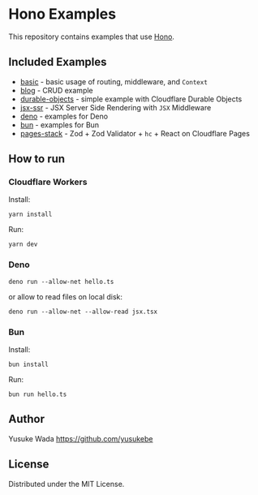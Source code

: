 # Hono Examples

This repository contains examples that use [Hono](https://hono.dev).

## Included Examples

- [basic](./basic/) - basic usage of routing, middleware, and `Context`
- [blog](./blog/) - CRUD example
- [durable-objects](./durable-objects/) - simple example with Cloudflare Durable Objects
- [jsx-ssr](./jsx-ssr/) - JSX Server Side Rendering with `JSX` Middleware
- [deno](./deno/) - examples for Deno
- [bun](./bun/) - examples for Bun
- [pages-stack](./pages-stack/) - Zod + Zod Validator + `hc` + React on Cloudflare Pages

## How to run

### Cloudflare Workers

Install:

```
yarn install
```

Run:

```
yarn dev
```

### Deno

```
deno run --allow-net hello.ts
```

or allow to read files on local disk:

```
deno run --allow-net --allow-read jsx.tsx
```

### Bun

Install:

```
bun install
```

Run:

```
bun run hello.ts
```

## Author

Yusuke Wada https://github.com/yusukebe

## License

Distributed under the MIT License.
